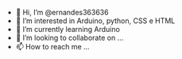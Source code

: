 - 👋 Hi, I’m @ernandes363636
- 👀 I’m interested in  Arduino, python, CSS e HTML
- 🌱 I’m currently learning Arduino
- 💞️ I’m looking to collaborate on ...
- 📫 How to reach me ...

<!---
ernandes363636/ernandes363636 is a ✨ special ✨ repository because its `README.md` (this file) appears on your GitHub profile.
You can click the Preview link to take a look at your changes.
--->

